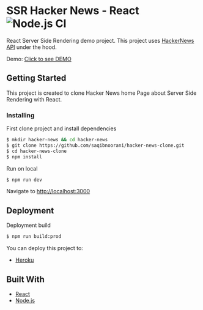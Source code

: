 # SSR Hacker News - React ![Node.js CI](https://github.com/saqibnoorani/hacker-news-clone/workflows/Node.js%20CI/badge.svg?branch=master)

React Server Side Rendering demo project. This project uses [HackerNews API](https://hn.algolia.com/api/v1/) under the hood.

Demo: [Click to see DEMO](https://ycombinator-clone.herokuapp.com/)


## Getting Started

This project is created to clone Hacker News home Page about Server Side Rendering with React.


### Installing

First clone project and install dependencies

```sh
$ mkdir hacker-news && cd hacker-news
$ git clone https://github.com/saqibnoorani/hacker-news-clone.git
$ cd hacker-news-clone
$ npm install
```


Run on local

```sh
$ npm run dev
```

Navigate to [http://localhost:3000](http://localhost:5000)

## Deployment

Deployment build

```sh
$ npm run build:prod
```

You can deploy this project to:

- [Heroku](https://www.heroku.com/)

## Built With

- [React](https://reactjs.org/)
- [Node.js](https://nodejs.org/)
